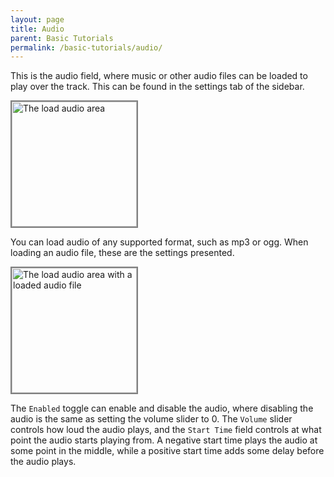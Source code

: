 ```yaml
---
layout: page
title: Audio
parent: Basic Tutorials
permalink: /basic-tutorials/audio/
---
```


This is the audio field, where music or other audio files can be loaded to play over the track. This can be found in the settings tab of the sidebar.

<img alt="The load audio area" src="{{site.baseurl}}/assets/audio-settings.png" width="200" style="border: 2px solid gray">

You can load audio of any supported format, such as mp3 or ogg. When loading an audio file, these are the settings presented.

<img alt="The load audio area with a loaded audio file" src="{{site.baseurl}}/assets/audio-settings-loaded.png" width="200" style="border: 2px solid gray">

The `Enabled` toggle can enable and disable the audio, where disabling the audio is the same as setting the volume slider to 0. The `Volume` slider controls how loud the audio plays, and the `Start Time` field controls at what point the audio starts playing from. A negative start time plays the audio at some point in the middle, while a positive start time adds some delay before the audio plays.